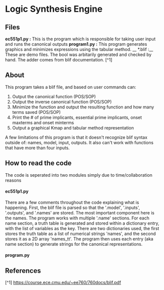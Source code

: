 # Logic Synthesis Engine

## Files
**ec551p1.py :** This is the program which is responsible for taking user input and runs the canonical outputs
**program1.py :** This program generates graphics and minimizes expressions using the tabular method.
__ *.blif :__ These are demo files. The bool was arbitarily generated and checked by hand. The adder comes from blif documentation. [^1]

## About
This program takes a blif file, and based on user commands can:
1. Output the canonical function (POS/SOP)
2. Output the inverse canonical function (POS/SOP)
3. Minimize the function and output the resulting function and how many terms saved (POS/SOP)
4. Print the # of prime implicants, essential prime implicants, onset maxterms and onset minterms
5. Output a graphical Kmap and tabular method representation

A few limitations of this program is that it doesn't recognize blif syntax outside of: names, model, input, outputs. It also can't work with functions that have more than four inputs. 

## How to read the code
The code is seperated into two modules simply due to time/collaboration reasons

#### ec551p1.py
There are a few comments throughout the code explaining what is happening. First, the blif file is parsed so that the '.model', '.inputs', '.outputs', and '.names' are stored. The most important component here is the names. The program works with multiple '.name' sections. For each name section, a truth table is 
generated and stored within a dictionary entry, with the list of variables as the key. There are two dictionaries used, the first stores the truth table as a list of numerical strings 'names', and the second stores it as a 2D array 'names_tt'. The program then uses each entry (aka name section) to generate
 strings for the canonical representations.
#### program.py

## References
[^1] https://course.ece.cmu.edu/~ee760/760docs/blif.pdf
